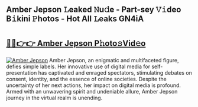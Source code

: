 ## Amber Jepson 𝙻eaked 𝙽u𝚍e - Part-sey 𝚅𝚒deo B𝚒kini 𝙿hotos - Hot All 𝙻eaks GN4iA

# <h2><a href="http://ld3gkl.urlbe.top/?page=Amber+Jepson">🔗🔗👉👉 Amber Jepson P𝚑oto𝚜Vid𝚎o</a></h2>

[![Amber Jepson](https://i.imgur.com/eBuTRDB.gif)](http://ld3gkl.urlbe.top/?page=Amber+Jepson)
Amber Jepson, an enigmatic and multifaceted figure, defies simple labels. Her innovative use of digital media for self-presentation has captivated and enraged spectators, stimulating debates on consent, identity, and the essence of online societies. Despite the uncertainty of her next actions, her impact on digital media is profound. Armed with an unwavering spirit and undeniable allure, Amber Jepson journey in the virtual realm is unending.
